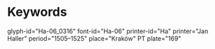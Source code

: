 # Keywords
glyph-id="Ha-06_0316"
font-id="Ha-06"
printer-id="Ha"
printer="Jan Haller"
period="1505–1525"
place="Kraków"
PT plate="169"
